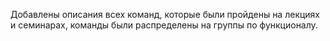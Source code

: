Добавлены описания всех команд, которые были пройдены на лекциях и семинарах, команды были распределены на группы по функционалу. 